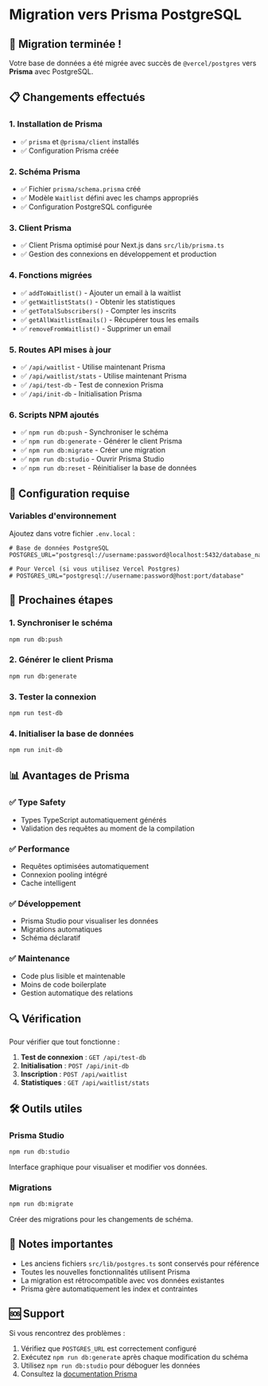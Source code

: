 # Migration vers Prisma PostgreSQL

## 🚀 Migration terminée !

Votre base de données a été migrée avec succès de `@vercel/postgres` vers **Prisma** avec PostgreSQL.

## 📋 Changements effectués

### 1. Installation de Prisma
- ✅ `prisma` et `@prisma/client` installés
- ✅ Configuration Prisma créée

### 2. Schéma Prisma
- ✅ Fichier `prisma/schema.prisma` créé
- ✅ Modèle `Waitlist` défini avec les champs appropriés
- ✅ Configuration PostgreSQL configurée

### 3. Client Prisma
- ✅ Client Prisma optimisé pour Next.js dans `src/lib/prisma.ts`
- ✅ Gestion des connexions en développement et production

### 4. Fonctions migrées
- ✅ `addToWaitlist()` - Ajouter un email à la waitlist
- ✅ `getWaitlistStats()` - Obtenir les statistiques
- ✅ `getTotalSubscribers()` - Compter les inscrits
- ✅ `getAllWaitlistEmails()` - Récupérer tous les emails
- ✅ `removeFromWaitlist()` - Supprimer un email

### 5. Routes API mises à jour
- ✅ `/api/waitlist` - Utilise maintenant Prisma
- ✅ `/api/waitlist/stats` - Utilise maintenant Prisma
- ✅ `/api/test-db` - Test de connexion Prisma
- ✅ `/api/init-db` - Initialisation Prisma

### 6. Scripts NPM ajoutés
- ✅ `npm run db:push` - Synchroniser le schéma
- ✅ `npm run db:generate` - Générer le client Prisma
- ✅ `npm run db:migrate` - Créer une migration
- ✅ `npm run db:studio` - Ouvrir Prisma Studio
- ✅ `npm run db:reset` - Réinitialiser la base de données

## 🔧 Configuration requise

### Variables d'environnement
Ajoutez dans votre fichier `.env.local` :

```env
# Base de données PostgreSQL
POSTGRES_URL="postgresql://username:password@localhost:5432/database_name"

# Pour Vercel (si vous utilisez Vercel Postgres)
# POSTGRES_URL="postgresql://username:password@host:port/database"
```

## 🚀 Prochaines étapes

### 1. Synchroniser le schéma
```bash
npm run db:push
```

### 2. Générer le client Prisma
```bash
npm run db:generate
```

### 3. Tester la connexion
```bash
npm run test-db
```

### 4. Initialiser la base de données
```bash
npm run init-db
```

## 📊 Avantages de Prisma

### ✅ Type Safety
- Types TypeScript automatiquement générés
- Validation des requêtes au moment de la compilation

### ✅ Performance
- Requêtes optimisées automatiquement
- Connexion pooling intégré
- Cache intelligent

### ✅ Développement
- Prisma Studio pour visualiser les données
- Migrations automatiques
- Schéma déclaratif

### ✅ Maintenance
- Code plus lisible et maintenable
- Moins de code boilerplate
- Gestion automatique des relations

## 🔍 Vérification

Pour vérifier que tout fonctionne :

1. **Test de connexion** : `GET /api/test-db`
2. **Initialisation** : `POST /api/init-db`
3. **Inscription** : `POST /api/waitlist`
4. **Statistiques** : `GET /api/waitlist/stats`

## 🛠️ Outils utiles

### Prisma Studio
```bash
npm run db:studio
```
Interface graphique pour visualiser et modifier vos données.

### Migrations
```bash
npm run db:migrate
```
Créer des migrations pour les changements de schéma.

## 📝 Notes importantes

- Les anciens fichiers `src/lib/postgres.ts` sont conservés pour référence
- Toutes les nouvelles fonctionnalités utilisent Prisma
- La migration est rétrocompatible avec vos données existantes
- Prisma gère automatiquement les index et contraintes

## 🆘 Support

Si vous rencontrez des problèmes :

1. Vérifiez que `POSTGRES_URL` est correctement configuré
2. Exécutez `npm run db:generate` après chaque modification du schéma
3. Utilisez `npm run db:studio` pour déboguer les données
4. Consultez la [documentation Prisma](https://www.prisma.io/docs)
